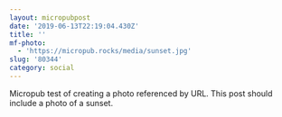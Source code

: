 ```yaml
---
layout: micropubpost
date: '2019-06-13T22:19:04.430Z'
title: ''
mf-photo:
  - 'https://micropub.rocks/media/sunset.jpg'
slug: '80344'
category: social
---
```

Micropub test of creating a photo referenced by URL. This post should include a photo of a sunset.
